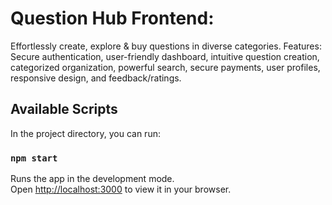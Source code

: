 # Question Hub Frontend:
Effortlessly create, explore & buy questions in diverse categories. Features: Secure authentication, user-friendly dashboard, intuitive question creation, categorized organization, powerful search, secure payments, user profiles, responsive design, and feedback/ratings.

## Available Scripts

In the project directory, you can run:

### `npm start`

Runs the app in the development mode.\
Open [http://localhost:3000](http://localhost:3000) to view it in your browser.


